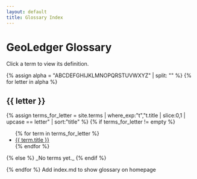 ```yaml
---
layout: default
title: Glossary Index
---
```


# GeoLedger Glossary

Click a term to view its definition.

{% assign alpha = "ABCDEFGHIJKLMNOPQRSTUVWXYZ" | split: "" %}
{% for letter in alpha %}
## {{ letter }}

{% assign terms_for_letter = site.terms | where_exp:"t","t.title | slice:0,1 | upcase == letter" | sort:"title" %}
{% if terms_for_letter != empty %}
<ul>
  {% for term in terms_for_letter %}
  <li><a href="{{ term.url | relative_url }}">{{ term.title }}</a></li>
  {% endfor %}
</ul>
{% else %}
_No terms yet._
{% endif %}

{% endfor %}
Add index.md to show glossary on homepage
